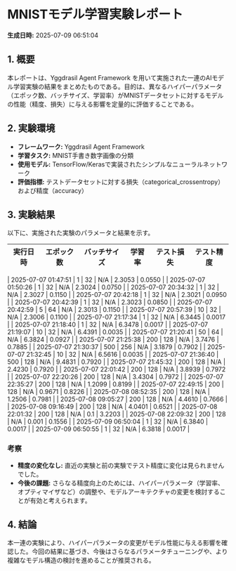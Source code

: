 
# MNISTモデル学習実験レポート

**生成日時:** 2025-07-09 06:51:04

## 1. 概要

本レポートは、Yggdrasil Agent Framework を用いて実施された一連のAIモデル学習実験の結果をまとめたものである。目的は、異なるハイパーパラメータ（エポック数、バッチサイズ、学習率）がMNISTデータセットに対するモデルの性能（精度、損失）に与える影響を定量的に評価することである。

## 2. 実験環境

- **フレームワーク:** Yggdrasil Agent Framework
- **学習タスク:** MNIST手書き数字画像の分類
- **使用モデル:** TensorFlow/Kerasで実装されたシンプルなニューラルネットワーク
- **評価指標:** テストデータセットに対する損失（categorical_crossentropy）および精度（accuracy）

## 3. 実験結果

以下に、実施された実験のパラメータと結果を示す。

| 実行日時 | エポック数 | バッチサイズ | 学習率 | テスト損失 | テスト精度 |
|---|---|---|---|---|---|

| 2025-07-07 01:47:51 | 1 | 32 | N/A | 2.3053 | 0.0550 |
| 2025-07-07 01:50:26 | 1 | 32 | N/A | 2.3024 | 0.0750 |
| 2025-07-07 20:34:32 | 1 | 32 | N/A | 2.3027 | 0.1150 |
| 2025-07-07 20:42:18 | 1 | 32 | N/A | 2.3021 | 0.0950 |
| 2025-07-07 20:42:39 | 1 | 32 | N/A | 2.3023 | 0.0850 |
| 2025-07-07 20:42:59 | 5 | 64 | N/A | 2.3013 | 0.1150 |
| 2025-07-07 20:57:39 | 10 | 32 | N/A | 2.3006 | 0.1100 |
| 2025-07-07 21:17:34 | 1 | 32 | N/A | 6.3445 | 0.0017 |
| 2025-07-07 21:18:40 | 1 | 32 | N/A | 6.3478 | 0.0017 |
| 2025-07-07 21:19:07 | 10 | 32 | N/A | 6.4391 | 0.0035 |
| 2025-07-07 21:20:41 | 50 | 64 | N/A | 6.3824 | 0.0927 |
| 2025-07-07 21:25:38 | 200 | 128 | N/A | 3.7476 | 0.7885 |
| 2025-07-07 21:30:37 | 500 | 256 | N/A | 3.1879 | 0.7902 |
| 2025-07-07 21:32:45 | 10 | 32 | N/A | 6.5616 | 0.0035 |
| 2025-07-07 21:36:40 | 500 | 128 | N/A | 9.4831 | 0.7920 |
| 2025-07-07 21:45:32 | 200 | 128 | N/A | 2.4230 | 0.7920 |
| 2025-07-07 22:01:42 | 200 | 128 | N/A | 3.8939 | 0.7972 |
| 2025-07-07 22:20:26 | 200 | 128 | N/A | 3.4304 | 0.7972 |
| 2025-07-07 22:35:27 | 200 | 128 | N/A | 1.2099 | 0.8199 |
| 2025-07-07 22:49:15 | 200 | 128 | N/A | 0.9671 | 0.8226 |
| 2025-07-08 08:52:35 | 200 | 128 | N/A | 1.2506 | 0.7981 |
| 2025-07-08 09:05:27 | 200 | 128 | N/A | 4.4610 | 0.7666 |
| 2025-07-08 09:16:49 | 200 | 128 | N/A | 4.0401 | 0.6521 |
| 2025-07-08 22:01:32 | 200 | 128 | N/A | 0.1 | 3.2203 |
| 2025-07-08 22:09:32 | 200 | 128 | N/A | 0.001 | 0.1556 |
| 2025-07-09 06:50:04 | 1 | 32 | N/A | 6.3840 | 0.0017 |
| 2025-07-09 06:50:55 | 1 | 32 | N/A | 6.3818 | 0.0017 |

### 考察

- **精度の変化なし:** 直近の実験と前の実験でテスト精度に変化は見られませんでした。
- **今後の課題:** さらなる精度向上のためには、ハイパーパラメータ（学習率、オプティマイザなど）の調整や、モデルアーキテクチャの変更を検討することが有効と考えられます。

## 4. 結論

本一連の実験により、ハイパーパラメータの変更がモデル性能に与える影響を確認した。今回の結果に基づき、今後はさらなるパラメータチューニングや、より複雑なモデル構造の検討を進めることが推奨される。
